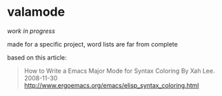 # valamode

*work in progress*

made for a specific project, word lists are far from complete

based on this article:

>How to Write a Emacs Major Mode for Syntax Coloring By Xah Lee. 2008-11-30  
>http://www.ergoemacs.org/emacs/elisp_syntax_coloring.html
